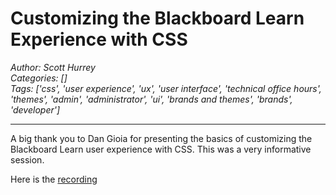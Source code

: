 # Customizing the Blackboard Learn Experience with CSS
*Author: Scott Hurrey*  
*Categories: []*  
*Tags: ['css', 'user experience', 'ux', 'user interface', 'technical office hours', 'themes', 'admin', 'administrator', 'ui', 'brands and themes', 'brands', 'developer']*  
<hr />
A big thank you to Dan
Gioia for presenting the
basics of customizing the Blackboard Learn user experience with CSS. This was
a very informative session.

Here is the [recording](https://us.bbcollab.com/recording/90A9E8E7FB7D0FB74464C5C85A1436F7)

